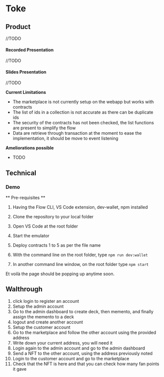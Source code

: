 # Toke 

## Product

//TODO

#### Recorded Presentation

//TODO
#### Slides Presentation

//TODO 

**Current Limitations**

- The marketplace is not currently setup on the webapp but works with contracts
- The list of ids in a collection is not accurate as there can be duplicate ids
- The security of the contracts has not been checked, the list functions are present to simplify the flow 
- Data are retrieve through transaction at the moment to ease the implementation, it should be move to event listening


**Ameliorations possible**

- TODO

## Technical

### Demo

** Pre-requisites ** 
1. Having the Flow CLI, VS Code extension, dev-wallet, npm installed

1. Clone the repository to your local folder
2. Open VS Code at the root folder
3. Start the emulator
4. Deploy contracts 1 to 5 as per the file name
5. With the command line on the root folder, type ```npm run dev:wallet```
6. In another command line window, on the root folder type ```npm start```

Et voilà the page should be popping up anytime soon.

## Walthrough

1. click login to register an account
2. Setup the admin account 
3. Go to the admin dashboard to create deck, then memento, and finally assign the memento to a deck
4. logout and create another account
5. Setup the customer account
6. Go to the marketplace and follow the other account using the provided address
7. Write down your current address, you will need it 
8. Login again to the admin account and go to the admin dashboard
9. Send a NFT to the other account, using the address previously noted
10. Login to the customer account and go to the marketplace
11. Check that the NFT is here and that you can check how many fan points it gave

